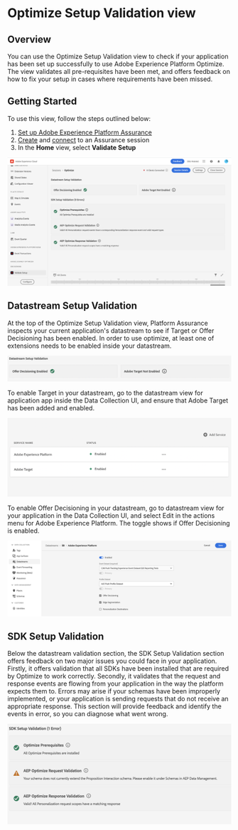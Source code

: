 # Optimize Setup Validation view

## Overview

You can use the Optimize Setup Validation view to check if your application has been set up successfully to use Adobe Experience Platform Optimize. The view validates all pre-requisites have been met, and offers feedback on how to fix your setup in cases where requirements have been missed.

## Getting Started

To use this view, follow the steps outlined below:

1. [Set up Adobe Experience Platform Assurance](../set-up.md)
2. [Create](./index.md#creating-sessions) and [connect](./index.md#connecting-to-a-session) to an Assurance session
3. In the **Home** view, select **Validate Setup**

![Validate Setup](./assets/optimize-configuration/optimize-setup-view.png)

## Datastream Setup Validation

At the top of the Optimize Setup Validation view, Platform Assurance inspects your current application's datastream to see if Target or Offer Decisioning has been enabled. In order to use optimize, at least one of extensions needs to be enabled inside your datastream.

![Validate Datastream Section](./assets/optimize-configuration/datastream-validation.png)

To enable Target in your datastream, go to the datastream view for application app inside the Data Collection UI, and ensure that Adobe Target has been added and enabled.

![Enable Target Datastream](./assets/optimize-configuration/enable-target-datastream.png)

To enable Offer Decisioning in your datastream, go to datastream view for your application in the Data Collection UI, and select Edit in the actions menu for Adobe Experience Platform. The toggle shows if Offer Decisioning is enabled.

![Enable Offer Decisioning Datastream](./assets/optimize-configuration/enable-offer-decisioning-datastream.png)

## SDK Setup Validation

Below the datastream validation section, the SDK Setup Validation section offers feedback on two major issues you could face in your application. Firstly, it offers validation that all SDKs have been installed that are required by Optimize to work correctly. Secondly, it validates that the request and response events are flowing from your application in the way the platform expects them to. Errors may arise if your schemas have been improperly implemented, or your application is sending requests that do not receive an appropriate response. This section will provide feedback and identify the events in error, so you can diagnose what went wrong.

![Enable Offer Decisioning Datastream](./assets/optimize-configuration/sdk-setup-validation.png)
